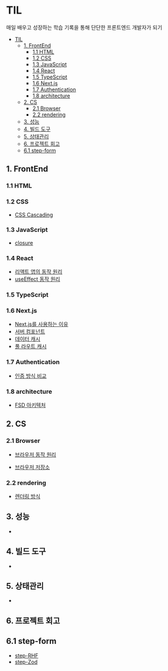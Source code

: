 # TIL

매일 배우고 성장하는 학습 기록을 통해
단단한 프론트엔드 개발자가 되기

- [TIL](#til)
  - [1. FrontEnd](#1-frontend)
    - [1.1 HTML](#11-html)
    - [1.2 CSS](#12-css)
    - [1.3 JavaScript](#13-javascript)
    - [1.4 React](#14-react)
    - [1.5 TypeScript](#15-typescript)
    - [1.6 Next.js](#16-nextjs)
    - [1.7 Authentication](#17-authentication)
    - [1.8 architecture](#18-architecture)
  - [2. CS](#2-cs)
    - [2.1 Browser](#21-browser)
    - [2.2 rendering](#22-rendering)
  - [3. 성능](#3-성능)
  - [4. 빌드 도구](#4-빌드-도구)
  - [5. 상태관리](#5-상태관리)
  - [6. 프로젝트 회고](#6-프로젝트-회고)
  - [6.1 step-form](#61-step-form)

## 1. FrontEnd

### 1.1 HTML

### 1.2 CSS

- [CSS Cascading](frontend/css/CSS%20Cascading.md)

### 1.3 JavaScript

- [closure](frontend/javascript/closure.md)

### 1.4 React

- [리액트 앱의 동작 원리](frontend/react/리액트%20앱의%20동작%20원리.md)
- [useEffect 동작 원리](frontend/react/useEffect%20동작%20원리.md)

### 1.5 TypeScript

### 1.6 Next.js

- [Next.js를 사용하는 이유](frontend/nextjs/Next.js를%20사용하는%20이유.md)
- [서버 컴포넌트](frontend/nextjs/서버%20컴포넌트.md)
- [데이터 캐시](frontend/nextjs/데이터%20캐시.md)
- [풀 라우트 캐시](frontend/nextjs/풀%20라우트%20캐시.md)

### 1.7 Authentication

- [인증 방식 비교](frontend/authentication/인증%20방식%20비교.md)

### 1.8 architecture

- [FSD 아키텍처](frontend/architecture/FSD%20아키텍처.md)

## 2. CS

### 2.1 Browser

- [브라우저 동작 원리](frontend/computer-science/browser/브라우저%20동작%20원리.md)

- [브라우저 저장소](frontend/computer-science/browser/브라우저%20저장소.md)

### 2.2 rendering

- [렌더링 방식](frontend/computer-science/rendering/렌더링%20방식.md)

## 3. 성능

-

## 4. 빌드 도구

-

## 5. 상태관리

-

## 6. 프로젝트 회고

## 6.1 step-form

- [step-RHF](projects/step-form/step-RHF.md)
- [step-Zod](projects/step-form/step-Zod.md)
